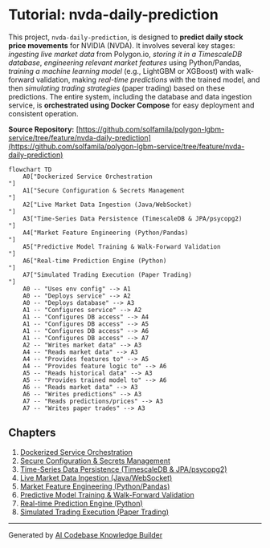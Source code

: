# Tutorial: nvda-daily-prediction

This project, `nvda-daily-prediction`, is designed to **predict daily stock price movements** for NVIDIA (NVDA).
It involves several key stages: *ingesting live market data* from Polygon.io, *storing it in a TimescaleDB database*,
*engineering relevant market features* using Python/Pandas, *training a machine learning model* (e.g., LightGBM or XGBoost)
with walk-forward validation, making *real-time predictions* with the trained model, and then *simulating trading strategies*
(paper trading) based on these predictions. The entire system, including the database and data ingestion service,
is **orchestrated using Docker Compose** for easy deployment and consistent operation.


**Source Repository:** [https://github.com/solfamila/polygon-lgbm-service/tree/feature/nvda-daily-prediction](https://github.com/solfamila/polygon-lgbm-service/tree/feature/nvda-daily-prediction)

```mermaid
flowchart TD
    A0["Dockerized Service Orchestration
"]
    A1["Secure Configuration & Secrets Management
"]
    A2["Live Market Data Ingestion (Java/WebSocket)
"]
    A3["Time-Series Data Persistence (TimescaleDB & JPA/psycopg2)
"]
    A4["Market Feature Engineering (Python/Pandas)
"]
    A5["Predictive Model Training & Walk-Forward Validation
"]
    A6["Real-time Prediction Engine (Python)
"]
    A7["Simulated Trading Execution (Paper Trading)
"]
    A0 -- "Uses env config" --> A1
    A0 -- "Deploys service" --> A2
    A0 -- "Deploys database" --> A3
    A1 -- "Configures service" --> A2
    A1 -- "Configures DB access" --> A4
    A1 -- "Configures DB access" --> A5
    A1 -- "Configures DB access" --> A6
    A1 -- "Configures DB access" --> A7
    A2 -- "Writes market data" --> A3
    A4 -- "Reads market data" --> A3
    A4 -- "Provides features to" --> A5
    A4 -- "Provides feature logic to" --> A6
    A5 -- "Reads historical data" --> A3
    A5 -- "Provides trained model to" --> A6
    A6 -- "Reads market data" --> A3
    A6 -- "Writes predictions" --> A3
    A7 -- "Reads predictions/prices" --> A3
    A7 -- "Writes paper trades" --> A3
```

## Chapters

1. [Dockerized Service Orchestration
](01_dockerized_service_orchestration_.md)
2. [Secure Configuration & Secrets Management
](02_secure_configuration___secrets_management_.md)
3. [Time-Series Data Persistence (TimescaleDB & JPA/psycopg2)
](03_time_series_data_persistence__timescaledb___jpa_psycopg2__.md)
4. [Live Market Data Ingestion (Java/WebSocket)
](04_live_market_data_ingestion__java_websocket__.md)
5. [Market Feature Engineering (Python/Pandas)
](05_market_feature_engineering__python_pandas__.md)
6. [Predictive Model Training & Walk-Forward Validation
](06_predictive_model_training___walk_forward_validation_.md)
7. [Real-time Prediction Engine (Python)
](07_real_time_prediction_engine__python__.md)
8. [Simulated Trading Execution (Paper Trading)
](08_simulated_trading_execution__paper_trading__.md)


---

Generated by [AI Codebase Knowledge Builder](https://github.com/The-Pocket/Tutorial-Codebase-Knowledge)